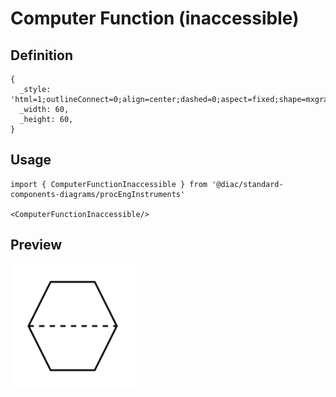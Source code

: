 # Computer Function (inaccessible)

## Definition

```
{
  _style: 'html=1;outlineConnect=0;align=center;dashed=0;aspect=fixed;shape=mxgraph.pid2inst.compFunc;mounting=inaccessible',
  _width: 60,
  _height: 60,
}
```

## Usage

```
import { ComputerFunctionInaccessible } from '@diac/standard-components-diagrams/procEngInstruments'

<ComputerFunctionInaccessible/>
```

## Preview

<img src="./computer-function-inaccessible.png" width="200"/>
